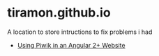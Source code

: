# tiramon.github.io
A location to store intructions to fix problems i had

- [Using Piwik in an Angular 2+ Website](posts/PiwikAngular.md)